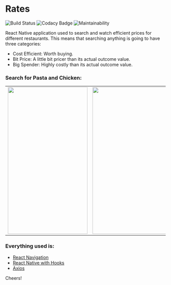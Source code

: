 # Rates
![Build Status](https://travis-ci.org/rob729/Minimal_ToDo.svg?branch=master)
![Codacy Badge](https://api.codacy.com/project/badge/Grade/346c2ba7d2d841a48fc83734e3d2d682)
![Maintainability](https://api.codeclimate.com/v1/badges/c462858751a234cdcd08/maintainability)

React Native application used to search and watch efficient prices for different restaurants. This means that searching anything is going to have three categories:
* Cost Efficient: Worth buying.
* Bit Price: A little bit pricer than its actual outcome value.
* Big Spender: Highly costly than its actual outcome value.
### Search for Pasta and Chicken:
<table>
        <tr>
<td><img src = "https://user-images.githubusercontent.com/35291991/67655891-31e51800-f978-11e9-88b1-ec6b1f25e7a0.jpeg" height = "460" width="250"></td>
<td><img src = "https://user-images.githubusercontent.com/35291991/67655915-49240580-f978-11e9-837f-7d45f902a815.jpeg" height = "460" width="250"></td>
        </tr>
</table> 

### Everything used is:
 * [React Navigation](https://reactnavigation.org/docs/4.x/getting-started/)
 * [React Native with Hooks](https://reactjs.org/docs/hooks-intro.html)
 * [Axios](https://www.npmjs.com/package/axios)
 
Cheers!
